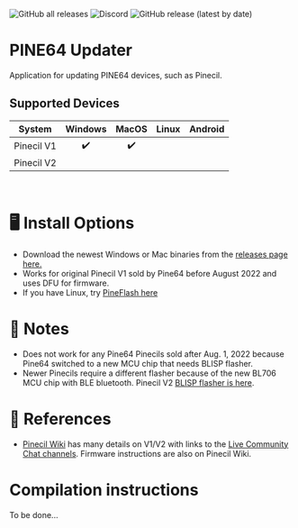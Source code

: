 ![GitHub all releases](https://img.shields.io/github/downloads/pine64/pine64_updater/total)
![Discord](https://img.shields.io/discord/463237927984693259?label=pine64_chat&style=flat)
![GitHub release (latest by date)](https://img.shields.io/github/v/release/pine64/pine64_updater?color=brightgreen)

# PINE64 Updater

Application for updating PINE64 devices, such as Pinecil.

## Supported Devices 
 | System  | Windows | MacOS| Linux| Android |
 | :-----: | :-----: | :--: | :--: | :-----: |
 | Pinecil V1  |:heavy_check_mark:|:heavy_check_mark:|    |   |
 | Pinecil V2  |     |     |       |
<br>



# 🖥️ Install Options

- Download the newest Windows or Mac binaries from the [releases page here.](https://github.com/pine64/pine64_updater/releases)
- Works for original Pinecil V1 sold by Pine64 before August 2022 and uses DFU for firmware.
- If you have Linux, try [PineFlash here](https://github.com/River-Mochi/PineFlash)

# 🔖 Notes
- Does not work for any Pine64 Pinecils sold after Aug. 1, 2022 because Pine64 switched to a new MCU chip that needs BLISP flasher.
- Newer Pinecils require a different flasher because of the new BL706 MCU chip with BLE bluetooth. Pinecil V2 [BLISP flasher is here](https://github.com/pine64/blisp).

# 📖 References
- [Pinecil Wiki](https://wiki.pine64.org/wiki/Pinecil) has many details on V1/V2 with links to the [Live Community Chat channels](https://wiki.pine64.org/wiki/Pinecil#Live_Community_Chat). Firmware instructions are also on Pinecil Wiki.


# Compilation instructions

To be done...
